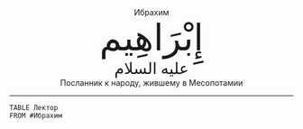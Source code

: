 <div style="text-align: center;">Ибрахим</div> <div style="font-family: Uthmanic; font-size: 4rem; text-align: center;">إِبْرَاهِيم</div> <div style="font-family: Uthmanic; font-size: 1.75rem; text-align: center;">عليه السلام</div> <div style="text-align: center;">Посланник к народу, жившему в Месопотамии</div> <hr>

```dataview
TABLE Лектор
FROM #Ибрахим
```